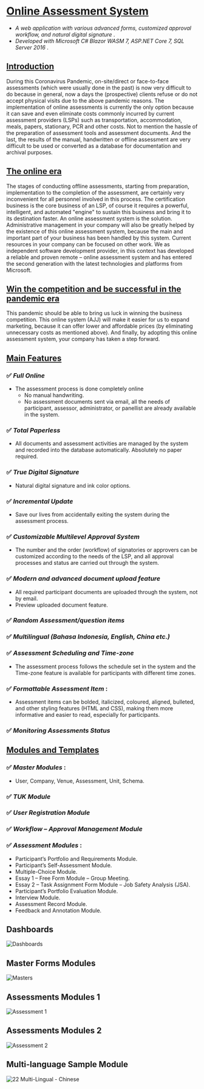 # [Online Assessment System]()
* _A web application with various advanced forms, customized approval workflow, and natural digital signature_ .
* _Developed with Microsoft C# Blazor WASM 7, ASP.NET Core 7, SQL Server 2016_ .

## [Introduction]()
During this Coronavirus Pandemic, on-site/direct or face-to-face assessments (which were usually done in the past) is now very difficult to do because in general, now a days the (prospective) clients refuse or do not accept physical visits due to the above pandemic reasons.
The implementation of online assessments is currently the only option because it can save and even eliminate costs commonly incurred by current assessment providers (LSPs) such as transportation, accommodation, meals, papers, stationary, PCR and other costs. Not to mention the hassle of the preparation of assessment tools and assessment documents. And the last, the results of the manual, handwritten or offline assessment are very difficult to be used or converted as a database for documentation and archival purposes.

## [The online era]()
The stages of conducting offline assessments, starting from preparation, implementation to the completion of the assessment, are certainly very inconvenient for all personnel involved in this process.
The certification business is the core business of an LSP, of course it requires a powerful, intelligent, and automated "engine" to sustain this business and bring it to its destination faster. An online assessment system is the solution.
Administrative management in your company will also be greatly helped by the existence of this online assessment system, because the main and important part of your business has been handled by this system. Current resources in your company can be focused on other work.
We as independent software development provider, in this context has developed a reliable and proven remote – online assessment system and has entered the second generation with the latest technologies and platforms from Microsoft.

## [Win the competition and be successful in the pandemic era]()
This pandemic should be able to bring us luck in winning the business competition. This online system (AJJ) will make it easier for us to expand marketing, because it can offer lower and affordable prices (by eliminating unnecessary costs as mentioned above). And finally, by adopting this online assessment system, your company has taken a step forward.
 
## [Main Features]()
### ✅ _Full Online_
* The assessment process is done completely online
	* No manual handwriting.
	* No assessment documents sent via email, all the needs of participant, assessor, administrator, or panellist are already available in the system.
### ✅ _Total Paperless_
* All documents and assessment activities are managed by the system and recorded into the database automatically. Absolutely no paper required.
### ✅ _True Digital Signature_
* Natural digital signature and ink color options.
### ✅ _Incremental Update_
* Save our lives from accidentally exiting the system during the assessment process.
### ✅ _Customizable Multilevel Approval System_
* The number and the order (workflow) of signatories or approvers can be customized according to the needs of the LSP, and all approval processes and status are carried out through the system.
### ✅ _Modern and advanced document upload feature_
* All required participant documents are uploaded through the system, not by email.
* Preview uploaded document feature.
### ✅ _Random Assessment/question items_
### ✅ _Multilingual (Bahasa Indonesia, English, China etc.)_
### ✅ _Assessment Scheduling and Time-zone_
* The assessment process follows the schedule set in the system and the Time-zone feature is available for participants with different time zones.
### ✅ _Formattable Assessment Item_ :
* Assessment items can be bolded, italicized, coloured, aligned, bulleted, and other styling features (HTML and CSS), making them more informative and easier to read, especially for participants.
### ✅ _Monitoring Assessments Status_

## [Modules and Templates]()
### ✅ _Master Modules_ :
* User, Company, Venue, Assessment, Unit, Schema.
### ✅ _TUK Module_
### ✅ _User Registration Module_
### ✅ _Workflow – Approval Management Module_
### ✅ _Assessment Modules_ :
* Participant’s Portfolio and Requirements Module.
* Participant’s Self-Assessment Module.
* Multiple-Choice Module.
* Essay 1 – Free Form Module – Group Meeting.
* Essay 2 – Task Assignment Form Module – Job Safety Analysis (JSA).
* Participant’s Portfolio Evaluation Module.
* Interview Module.
* Assessment Record Module.
* Feedback and Annotation Module.

## Dashboards
![Dashboards](https://user-images.githubusercontent.com/22849660/226152127-4f221e3f-96fa-4def-9118-628d2221c08b.png)

## Master Forms Modules
![Masters](https://user-images.githubusercontent.com/22849660/226152146-92273244-d5f0-4f76-a4a6-4e9e16212c67.png)

## Assessments Modules 1
![Assessment 1](https://user-images.githubusercontent.com/22849660/226152168-618cda34-4d2d-4661-8193-38647695fb55.png)

## Assessments Modules 2
![Assessment 2](https://user-images.githubusercontent.com/22849660/226152181-a7c42fc6-2311-4efe-aefe-d5c1a0d1562a.png)

## Multi-language Sample Module
![22  Multi-Lingual - Chinese](https://user-images.githubusercontent.com/22849660/226152208-b20c4122-40e7-4ca7-89a9-03b631622c70.png)
